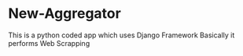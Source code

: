 # New-Aggregator
This is a python coded app which uses Django Framework Basically it performs Web Scrapping 
